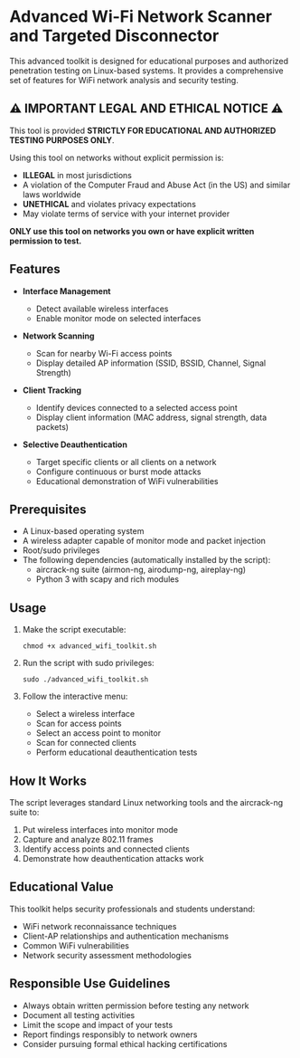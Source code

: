 # Advanced Wi-Fi Network Scanner and Targeted Disconnector

This advanced toolkit is designed for educational purposes and authorized penetration testing on Linux-based systems. It provides a comprehensive set of features for WiFi network analysis and security testing.

## ⚠️ IMPORTANT LEGAL AND ETHICAL NOTICE ⚠️

This tool is provided **STRICTLY FOR EDUCATIONAL AND AUTHORIZED TESTING PURPOSES ONLY**. 

Using this tool on networks without explicit permission is:
- **ILLEGAL** in most jurisdictions
- A violation of the Computer Fraud and Abuse Act (in the US) and similar laws worldwide
- **UNETHICAL** and violates privacy expectations
- May violate terms of service with your internet provider

**ONLY use this tool on networks you own or have explicit written permission to test.**

## Features

- **Interface Management**
  - Detect available wireless interfaces
  - Enable monitor mode on selected interfaces

- **Network Scanning**
  - Scan for nearby Wi-Fi access points
  - Display detailed AP information (SSID, BSSID, Channel, Signal Strength)

- **Client Tracking**
  - Identify devices connected to a selected access point
  - Display client information (MAC address, signal strength, data packets)

- **Selective Deauthentication**
  - Target specific clients or all clients on a network
  - Configure continuous or burst mode attacks
  - Educational demonstration of WiFi vulnerabilities

## Prerequisites

- A Linux-based operating system
- A wireless adapter capable of monitor mode and packet injection
- Root/sudo privileges
- The following dependencies (automatically installed by the script):
  - aircrack-ng suite (airmon-ng, airodump-ng, aireplay-ng)
  - Python 3 with scapy and rich modules

## Usage

1. Make the script executable:
   ```
   chmod +x advanced_wifi_toolkit.sh
   ```

2. Run the script with sudo privileges:
   ```
   sudo ./advanced_wifi_toolkit.sh
   ```

3. Follow the interactive menu:
   - Select a wireless interface
   - Scan for access points
   - Select an access point to monitor
   - Scan for connected clients
   - Perform educational deauthentication tests

## How It Works

The script leverages standard Linux networking tools and the aircrack-ng suite to:

1. Put wireless interfaces into monitor mode
2. Capture and analyze 802.11 frames
3. Identify access points and connected clients
4. Demonstrate how deauthentication attacks work

## Educational Value

This toolkit helps security professionals and students understand:
- WiFi network reconnaissance techniques
- Client-AP relationships and authentication mechanisms
- Common WiFi vulnerabilities
- Network security assessment methodologies

## Responsible Use Guidelines

- Always obtain written permission before testing any network
- Document all testing activities
- Limit the scope and impact of your tests
- Report findings responsibly to network owners
- Consider pursuing formal ethical hacking certifications
